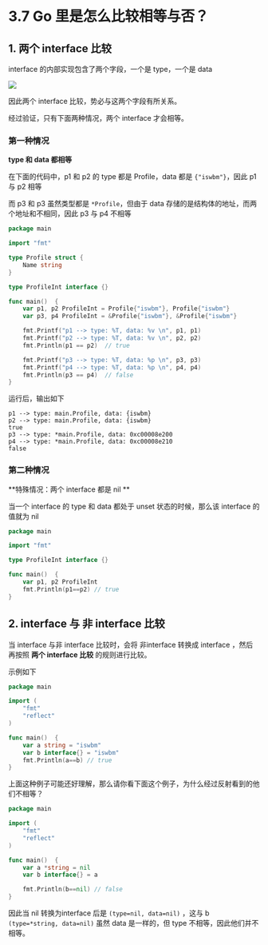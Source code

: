 # 3.7 Go 里是怎么比较相等与否？

## 1. 两个 interface 比较

interface 的内部实现包含了两个字段，一个是 type，一个是 data

![](http://image.iswbm.com/20200610235106.png)

因此两个 interface 比较，势必与这两个字段有所关系。

经过验证，只有下面两种情况，两个 interface 才会相等。

### 第一种情况

**type 和 data 都相等**

在下面的代码中，p1 和 p2 的 type 都是 Profile，data 都是 `{"iswbm"}`，因此 p1 与 p2 相等

而 p3 和 p3 虽然类型都是 `*Profile`，但由于 data 存储的是结构体的地址，而两个地址和不相同，因此 p3 与 p4 不相等

```go
package main

import "fmt"

type Profile struct {
	Name string
}

type ProfileInt interface {}

func main()  {
	var p1, p2 ProfileInt = Profile{"iswbm"}, Profile{"iswbm"}
	var p3, p4 ProfileInt = &Profile{"iswbm"}, &Profile{"iswbm"}

	fmt.Printf("p1 --> type: %T, data: %v \n", p1, p1)
	fmt.Printf("p2 --> type: %T, data: %v \n", p2, p2)
	fmt.Println(p1 == p2)  // true

	fmt.Printf("p3 --> type: %T, data: %p \n", p3, p3)
	fmt.Printf("p4 --> type: %T, data: %p \n", p4, p4)
	fmt.Println(p3 == p4)  // false
}
```

运行后，输出如下

```
p1 --> type: main.Profile, data: {iswbm} 
p2 --> type: main.Profile, data: {iswbm} 
true
p3 --> type: *main.Profile, data: 0xc00008e200 
p4 --> type: *main.Profile, data: 0xc00008e210 
false
```

### 第二种情况

**特殊情况：两个 interface 都是 nil **

当一个 interface 的 type 和 data 都处于 unset 状态的时候，那么该 interface 的值就为 nil

```go
package main

import "fmt"

type ProfileInt interface {}

func main()  {
	var p1, p2 ProfileInt
	fmt.Println(p1==p2) // true
}
```



## 2. interface 与 非 interface 比较

当 interface 与非 interface 比较时，会将 非interface 转换成 interface ，然后再按照 **两个 interface 比较** 的规则进行比较。

示例如下

```go
package main

import (
	"fmt"
	"reflect"
)

func main()  {
	var a string = "iswbm"
	var b interface{} = "iswbm"
	fmt.Println(a==b) // true
}
```

上面这种例子可能还好理解，那么请你看下面这个例子，为什么经过反射看到的他们不相等？

```go
package main

import (
	"fmt"
	"reflect"
)

func main()  {
	var a *string = nil
	var b interface{} = a

	fmt.Println(b==nil) // false
}
```

因此当 nil 转换为interface 后是 `(type=nil, data=nil)` ，这与 b `(type=*string, data=nil)`  虽然 data 是一样的，但 type 不相等，因此他们并不相等。



